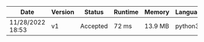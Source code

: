|Date|Version|Status|Runtime|Memory|Language|
|---|---|---|---|---|---|
|11/28/2022 18:53|v1|Accepted|72 ms|13.9 MB|python3|
